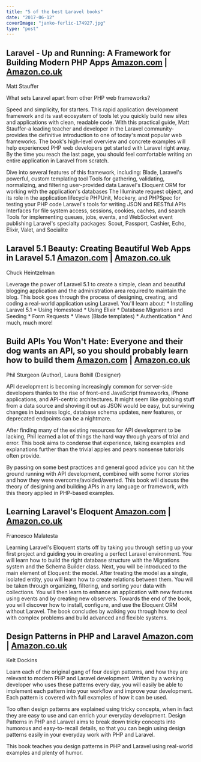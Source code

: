 ```yaml
---
title: "5 of the best Laravel books"
date: "2017-06-12"
coverImage: "janko-ferlic-174927.jpg"
type: "post"
---
```


## Laravel - Up and Running: A Framework for Building Modern PHP Apps [Amazon.com](https://www.amazon.com/gp/product/1491936088/ref=as_li_tl?ie=UTF8&tag=michaelbrooks-20&camp=1789&creative=9325&linkCode=as2&creativeASIN=1491936088&linkId=6973e43204f87a267f61bb0e2b9973ef) | [Amazon.co.uk](https://www.amazon.co.uk/gp/product/1491936088/ref=as_li_tl?ie=UTF8&tag=wedeuk05-21&camp=1634&creative=6738&linkCode=as2&creativeASIN=1491936088&linkId=fc44d16f0550a52e9b03da9d20d78eb5)

Matt Stauffer

What sets Laravel apart from other PHP web frameworks?

Speed and simplicity, for starters. This rapid application development framework and its vast ecosystem of tools let you quickly build new sites and applications with clean, readable code. With this practical guide, Matt Stauffer-a leading teacher and developer in the Laravel community-provides the definitive introduction to one of today's most popular web frameworks. The book's high-level overview and concrete examples will help experienced PHP web developers get started with Laravel right away. By the time you reach the last page, you should feel comfortable writing an entire application in Laravel from scratch.

Dive into several features of this framework, including: Blade, Laravel's powerful, custom templating tool Tools for gathering, validating, normalizing, and filtering user-provided data Laravel's Eloquent ORM for working with the application's databases The Illuminate request object, and its role in the application lifecycle PHPUnit, Mockery, and PHPSpec for testing your PHP code Laravel's tools for writing JSON and RESTful APIs Interfaces for file system access, sessions, cookies, caches, and search Tools for implementing queues, jobs, events, and WebSocket event publishing Laravel's specialty packages: Scout, Passport, Cashier, Echo, Elixir, Valet, and Socialite

## Laravel 5.1 Beauty: Creating Beautiful Web Apps in Laravel 5.1 [Amazon.com](https://www.amazon.com/gp/product/B0113VALD0/ref=as_li_tl?ie=UTF8&tag=michaelbrooks-20&camp=1789&creative=9325&linkCode=as2&creativeASIN=B0113VALD0&linkId=fd8dd8562cd3543e8c52418079bbc580) | [Amazon.co.uk](https://www.amazon.co.uk/gp/product/1515040003/ref=as_li_tl?ie=UTF8&tag=wedeuk05-21&camp=1634&creative=6738&linkCode=as2&creativeASIN=1515040003&linkId=ece73dfbcd044e00a413e92cd1b00406)

Chuck Heintzelman

Leverage the power of Laravel 5.1 to create a simple, clean and beautiful blogging application and the administration area required to maintain the blog. This book goes through the process of designing, creating, and coding a real-world application using Laravel. You'll learn about: \* Installing Laravel 5.1 \* Using Homestead \* Using Elixir \* Database Migrations and Seeding \* Form Requests \* Views (Blade templates) \* Authentication \* And much, much more!

## Build APIs You Won't Hate: Everyone and their dog wants an API, so you should probably learn how to build them [Amazon.com](https://www.amazon.com/gp/product/0692232699/ref=as_li_tl?ie=UTF8&tag=michaelbrooks-20&camp=1789&creative=9325&linkCode=as2&creativeASIN=0692232699&linkId=5745e88f60a849c168a8ea58e366968c) | [Amazon.co.uk](https://www.amazon.co.uk/gp/product/0692232699/ref=as_li_tl?ie=UTF8&tag=wedeuk05-21&camp=1634&creative=6738&linkCode=as2&creativeASIN=0692232699&linkId=ece8747b1356cf66ba8617117b7bfa82)

Phil Sturgeon (Author), Laura Bohill (Designer)

API development is becoming increasingly common for server-side developers thanks to the rise of front-end JavaScript frameworks, iPhone applications, and API-centric architectures. It might seem like grabbing stuff from a data source and shoving it out as JSON would be easy, but surviving changes in business logic, database schema updates, new features, or deprecated endpoints can be a nightmare.

After finding many of the existing resources for API development to be lacking, Phil learned a lot of things the hard way through years of trial and error. This book aims to condense that experience, taking examples and explanations further than the trivial apples and pears nonsense tutorials often provide.

By passing on some best practices and general good advice you can hit the ground running with API development, combined with some horror stories and how they were overcome/avoided/averted. This book will discuss the theory of designing and building APIs in any language or framework, with this theory applied in PHP-based examples.

## Learning Laravel's Eloquent [Amazon.com](https://www.amazon.com/gp/product/1784391581/ref=as_li_tl?ie=UTF8&tag=michaelbrooks-20&camp=1789&creative=9325&linkCode=as2&creativeASIN=1784391581&linkId=4b495dc718c46738e2e66c7389ae8827) | [Amazon.co.uk](https://www.amazon.co.uk/gp/product/1784391581/ref=as_li_tl?ie=UTF8&tag=wedeuk05-21&camp=1634&creative=6738&linkCode=as2&creativeASIN=1784391581&linkId=e14b4e72eea22061078395e18c59d922)

Francesco Malatesta

Learning Laravel's Eloquent starts off by taking you through setting up your first project and guiding you in creating a perfect Laravel environment. You will learn how to build the right database structure with the Migrations system and the Schema Builder class. Next, you will be introduced to the main element of Eloquent: the model. After treating the model as a single, isolated entity, you will learn how to create relations between them. You will be taken through organizing, filtering, and sorting your data with collections. You will then learn to enhance an application with new features using events and by creating new observers. Towards the end of the book, you will discover how to install, configure, and use the Eloquent ORM without Laravel. The book concludes by walking you through how to deal with complex problems and build advanced and flexible systems.

## Design Patterns in PHP and Laravel [Amazon.com](https://www.amazon.com/gp/product/1484224507/ref=as_li_tl?ie=UTF8&tag=michaelbrooks-20&camp=1789&creative=9325&linkCode=as2&creativeASIN=1484224507&linkId=8baf439d6e9069c3cd6ed629b9ffc246) | [Amazon.co.uk](https://www.amazon.co.uk/gp/product/1484224507/ref=as_li_tl?ie=UTF8&tag=wedeuk05-21&camp=1634&creative=6738&linkCode=as2&creativeASIN=1484224507&linkId=7ffe50b03f12b45065d4b24dc1746f03)

Kelt Dockins

Learn each of the original gang of four design patterns, and how they are relevant to modern PHP and Laravel development. Written by a working developer who uses these patterns every day, you will easily be able to implement each pattern into your workflow and improve your development. Each pattern is covered with full examples of how it can be used.

Too often design patterns are explained using tricky concepts, when in fact they are easy to use and can enrich your everyday development. Design Patterns in PHP and Laravel aims to break down tricky concepts into humorous and easy-to-recall details, so that you can begin using design patterns easily in your everyday work with PHP and Laravel.

This book teaches you design patterns in PHP and Laravel using real-world examples and plenty of humor.
